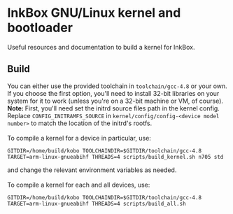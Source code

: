 # InkBox GNU/Linux kernel and bootloader

Useful resources and documentation to build a kernel for InkBox.

## Build
You can either use the provided toolchain in `toolchain/gcc-4.8` or your own. If you choose the first option, you'll need to install 32-bit libraries on your system for it to work (unless you're on a 32-bit machine or VM, of course).<br>
<b>Note: </b>First, you'll need set the initrd source files path in the kernel config. Replace `CONFIG_INITRAMFS_SOURCE` in `kernel/config/config-<device model number>` to match the location of the initrd's rootfs.
<br><br>To compile a kernel for a device in particular, use:<br>
```
GITDIR=/home/build/kobo TOOLCHAINDIR=$GITDIR/toolchain/gcc-4.8 TARGET=arm-linux-gnueabihf THREADS=4 scripts/build_kernel.sh n705 std
```
and change the relevant environment variables as needed.<br><br>
To compile a kernel for each and all devices, use:<br>
```
GITDIR=/home/build/kobo TOOLCHAINDIR=$GITDIR/toolchain/gcc-4.8 TARGET=arm-linux-gnueabihf THREADS=4 scripts/build_all.sh
```
